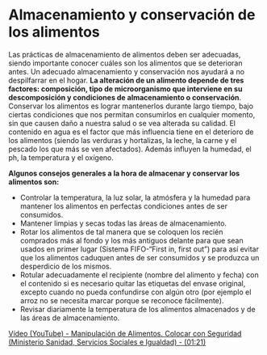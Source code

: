 # Almacenamiento y conservación de los alimentos

Las prácticas de almacenamiento de alimentos deben ser adecuadas, siendo importante conocer cuáles son los alimentos que se deterioran antes. Un adecuado almacenamiento y conservación nos ayudará a no despilfarrar en el hogar. **La alteración de un alim****e****nto depende de tres factores: composición, tipo de microorganismo que interviene en su descomposición y condiciones de almacenamiento o conservación**. Conservar los alimentos es lograr mantenerlos durante largo tiempo, bajo ciertas condiciones que nos permitan consumirlos en cualquier momento, sin que causen daño a nuestra salud o se vea alterada su calidad. El contenido en agua es el factor que más influencia tiene en el deterioro de los alimentos (siendo las verduras y hortalizas, la leche, la carne y el pescado los que más se ven afectados). Además influyen la humedad, el ph, la temperatura y el oxígeno.

**Algunos consejos generales a la hora de almacenar y conservar los alimentos son:**

*   Controlar la temperatura, la luz solar, la atmósfera y la humedad para mantener los alimentos en perfectas condiciones antes de ser consumidos.
*   Mantener limpias y secas todas las áreas de almacenamiento.
*   Rotar los alimentos de tal manera que se coloquen los recién comprados más al fondo y los más antiguos delante para que sean usados en primer lugar (Sistema FIFO-“First in, first out”) para así evitar que los alimentos caduquen antes de ser consumidos y se produzca un desperdicio de los mismos.
*   Rotular adecuadamente el recipiente (nombre del alimento y fecha) con el contenido si es necesario quitar las etiquetas del envase original, excepto cuando no pueda confundirse con algún otro (por ejemplo el arroz no se necesita marcar porque se reconoce fácilmente).
*   Revisar diariamente la temperatura de los alimentos almacenados y de las áreas de almacenamiento.

[Vídeo (YouTube) - Manipulación de Alimentos. Colocar con Seguridad (Ministerio Sanidad, Servicios Sociales e Igualdad) \- (01:21)](https://www.youtube.com/watch?v=6dBZq-RskPg)